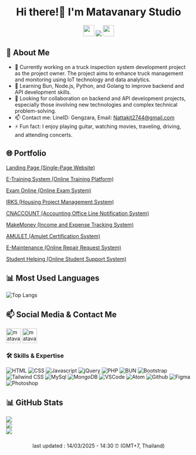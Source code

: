 <h1 align="center">Hi there!👋 I'm Matavanary Studio</h1>

<p align="center"> 
  <img src="https://media.giphy.com/media/iY8CRBdQXODJSCERIr/giphy.gif" width="30px">
  <img src="https://komarev.com/ghpvc/?username=matavanary&label=&nbsp;จำนวนผู้เข้าชม&nbsp;&color=0e75b6&style=flat"/>
  <img src="https://media.giphy.com/media/iY8CRBdQXODJSCERIr/giphy.gif" width="30px"> 
</p>

## 🚀 About Me
- 🔭 Currently working on a truck inspection system development project as the project owner. The project aims to enhance truck management and monitoring using IoT technology and data analytics.
- 🌱 Learning Bun, Node.js, Python, and Golang to improve backend and API development skills.
- 👯 Looking for collaboration on backend and API development projects, especially those involving new technologies and complex technical problem-solving.
- 📫 Contact me: LineID: Gengzara, Email: Nattakit2744@gmail.com
- ⚡ Fun fact: I enjoy playing guitar, watching movies, traveling, driving, and attending concerts.

## 🌐 Portfolio

[Landing Page (Single-Page Website)](https://github.com/matavanary/MY_PROJECT/tree/main/TOTAL/Matavanary001) 

[E-Training System (Online Training Platform)](https://github.com/matavanary/MY_PROJECT/tree/main/TOTAL/e-Training%20System)

[Exam Online (Online Exam System)](https://github.com/matavanary/MY_PROJECT/tree/main/TOTAL/exam%20online)

[IRKS (Housing Project Management System)](https://github.com/matavanary/MY_PROJECT/tree/main/TOTAL/IRKS)

[CNACCOUNT (Accounting Office Line Notification System)](https://github.com/matavanary/MY_PROJECT/tree/main/TOTAL/CNACCOUNT)

[MakeMoney (Income and Expense Tracking System)](https://github.com/matavanary/MY_PROJECT/tree/main/TOTAL/MakeMoney)

[AMULET (Amulet Certification System)](https://github.com/matavanary/MY_PROJECT/tree/main/TOTAL/AMULET)

[E-Maintenance (Online Repair Request System)](https://github.com/matavanary/MY_PROJECT/tree/main/TOTAL/EMS)

[Student Helping (Online Student Support System)](https://github.com/matavanary/MY_PROJECT/tree/main/TOTAL/StudentHelping)

## 📊 Most Used Languages
![Top Langs](https://github-readme-stats.vercel.app/api/top-langs/?username=matavanary)


## 📫 Social Media & Contact Me
<p align="left">
  <a href="https://www.facebook.com/enombanstudio" target="_blank"><img align="center" src="https://raw.githubusercontent.com/rahuldkjain/github-profile-readme-generator/master/src/images/icons/Social/facebook.svg" alt="matavanary" height="40" width="40" /></a>
  <a href="https://line.me/ti/p/vcxFDIaEft" target="_blank"><img align="center" src="https://upload.wikimedia.org/wikipedia/commons/thumb/4/41/LINE_logo.svg/800px-LINE_logo.svg.png" alt="matavanary" height="40" width="40" /></a>
</p>

### :hammer_and_wrench: Skills & Expertise
<p align="left"> 
  <img src="https://skillicons.dev/icons?i=html" title="HTML"/>
  <img src="https://skillicons.dev/icons?i=css" title="CSS"/>
  <img src="https://skillicons.dev/icons?i=js" title="Javascript"/>
  <img src="https://skillicons.dev/icons?i=jquery" title="jQuery"/>
  <img src="https://skillicons.dev/icons?i=php" title="PHP"/>
  <img src="https://skillicons.dev/icons?i=bun" title="BUN"/>
  <img src="https://skillicons.dev/icons?i=bootstrap" title="Bootstrap"/>
  <img src="https://skillicons.dev/icons?i=tailwind" title="Tailwind CSS"/>
  <img src="https://skillicons.dev/icons?i=mysql" title="MySql"/>
  <img src="https://skillicons.dev/icons?i=mongodb" title="MongoDB"/>
  <img src="https://skillicons.dev/icons?i=vscode" title="VSCode"/>
  <img src="https://skillicons.dev/icons?i=atom" title="Atom"/>
  <img src="https://skillicons.dev/icons?i=github" title="Github"/>
  <img src="https://skillicons.dev/icons?i=figma" title="Figma"/>
  <img src="https://skillicons.dev/icons?i=ps" title="Photoshop"/>
</p>

<!--
<p align="center">
  <img src="https://github-readme-streak-stats.herokuapp.com/?user=matavanary&theme=dark&date_format=M%20j%5B%2C%20Y%5D&border=FF4500&ring=FF4500&currStreakNum=F1F1F1&sideNums=E2E0DE&currStreakLabel=FF4E01&sideLabels=FF5600&stroke=FF4500&fire=FE4906&dates=E5E5E5"/>
</p>
## 📊 สถิติ GitHub
<p align="center">
  <img src="https://github-readme-stats.vercel.app/api?username=matavanary&theme=midnight-purple&show_icons=true&include_all_commits=true&count_private=true&hide=issues" alt="matavanary"/>
</p>
-->
## 📊 GitHub Stats
<!--
<p align="center"><img src="https://github-readme-stats.vercel.app/api?username=matavanary&theme=midnight-purple&show_icons=true&include_all_commits=true&count_private=true&hide=issues" alt="matavanary"/></p>
-->
![](http://github-profile-summary-cards.vercel.app/api/cards/stats?username=matavanary&theme=dark)</br>
![](https://github-readme-streak-stats.herokuapp.com?user=matavanary&theme=dark-smoky&hide_border=true&border_radius=10)</br>
![](http://github-profile-summary-cards.vercel.app/api/cards/profile-details?username=matavanary&theme=dark)</br>

###
<p align="center">last updated : 14/03/2025 - 14:30 ⏰ (GMT+7, Thailand)</p>

